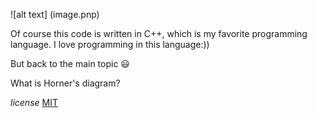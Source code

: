 ![alt text] (image.pnp)

Of course this code is written in C++, which is my favorite programming language. I love programming in this language:))

But back to the main topic :smiley:

What is Horner's diagram?





*license* 
[MIT](https://choosealicense.com/licenses/mit/)
